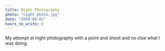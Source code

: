 ```yaml
---
title: Night Photography
photo: "night-photo.jpg"
date: "2009-08-05"
hours_to_write: 0
---
```


My attempt at night photography with a point and shoot and no clue what I was doing.
